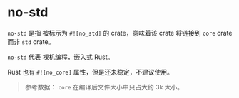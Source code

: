 # no-std 

`no-std` 是指 被标示为 `#![no_std]` 的 crate，意味着该 crate 将链接到 `core` crate 而非 `std` crate。

`no-std`  代表 裸机编程，嵌入式 Rust。

Rust 也有 `#![no_core]` 属性，但是还未稳定，不建议使用。

>  参考数据： `core` 在编译后文件大小中只占大约 3k 大小。
